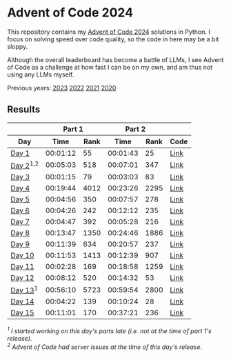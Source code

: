 # Advent of Code 2024

This repository contains my [Advent of Code 2024](https://adventofcode.com/2024) solutions in Python. I focus on solving speed over code quality, so the code in here may be a bit sloppy.

Although the overall leaderboard has become a battle of LLMs, I see Advent of Code as a challenge at how fast I can be on my own, and am thus not using any LLMs myself.

Previous years: [2023](https://github.com/jmerle/advent-of-code-2023) [2022](https://github.com/jmerle/advent-of-code-2022) [2021](https://github.com/jmerle/advent-of-code-2021) [2020](https://github.com/jmerle/advent-of-code-2020)

## Results

<!-- This table is generated by scripts/readme.py, do not update it manually -->
<!-- results-start -->
<table>
    <thead>
        <tr>
            <th></th>
            <th colspan="2">Part 1</th>
            <th colspan="2">Part 2</th>
            <th></th>
        </tr>
        <tr>
            <th>Day</th>
            <th>Time</th>
            <th>Rank</th>
            <th>Time</th>
            <th>Rank</th>
            <th>Code</th>
        </tr>
    </thead>
    <tbody>
        <tr>
            <td><a href="https://adventofcode.com/2024/day/1">Day 1</a></td>
            <td>00:01:12</td>
            <td>55</td>
            <td>00:01:43</td>
            <td>25</td>
            <td><a href="https://github.com/jmerle/advent-of-code-2024/tree/master/src/aoc2024/days/day01">Link</a></td>
        </tr>
        <tr>
            <td><a href="https://adventofcode.com/2024/day/2">Day 2</a><sup>1,2</sup></td>
            <td>00:05:03</td>
            <td>518</td>
            <td>00:07:01</td>
            <td>347</td>
            <td><a href="https://github.com/jmerle/advent-of-code-2024/tree/master/src/aoc2024/days/day02">Link</a></td>
        </tr>
        <tr>
            <td><a href="https://adventofcode.com/2024/day/3">Day 3</a></td>
            <td>00:01:15</td>
            <td>79</td>
            <td>00:03:03</td>
            <td>83</td>
            <td><a href="https://github.com/jmerle/advent-of-code-2024/tree/master/src/aoc2024/days/day03">Link</a></td>
        </tr>
        <tr>
            <td><a href="https://adventofcode.com/2024/day/4">Day 4</a></td>
            <td>00:19:44</td>
            <td>4012</td>
            <td>00:23:26</td>
            <td>2295</td>
            <td><a href="https://github.com/jmerle/advent-of-code-2024/tree/master/src/aoc2024/days/day04">Link</a></td>
        </tr>
        <tr>
            <td><a href="https://adventofcode.com/2024/day/5">Day 5</a></td>
            <td>00:04:56</td>
            <td>350</td>
            <td>00:07:57</td>
            <td>278</td>
            <td><a href="https://github.com/jmerle/advent-of-code-2024/tree/master/src/aoc2024/days/day05">Link</a></td>
        </tr>
        <tr>
            <td><a href="https://adventofcode.com/2024/day/6">Day 6</a></td>
            <td>00:04:26</td>
            <td>242</td>
            <td>00:12:12</td>
            <td>235</td>
            <td><a href="https://github.com/jmerle/advent-of-code-2024/tree/master/src/aoc2024/days/day06">Link</a></td>
        </tr>
        <tr>
            <td><a href="https://adventofcode.com/2024/day/7">Day 7</a></td>
            <td>00:04:47</td>
            <td>392</td>
            <td>00:05:28</td>
            <td>216</td>
            <td><a href="https://github.com/jmerle/advent-of-code-2024/tree/master/src/aoc2024/days/day07">Link</a></td>
        </tr>
        <tr>
            <td><a href="https://adventofcode.com/2024/day/8">Day 8</a></td>
            <td>00:13:47</td>
            <td>1350</td>
            <td>00:24:46</td>
            <td>1886</td>
            <td><a href="https://github.com/jmerle/advent-of-code-2024/tree/master/src/aoc2024/days/day08">Link</a></td>
        </tr>
        <tr>
            <td><a href="https://adventofcode.com/2024/day/9">Day 9</a></td>
            <td>00:11:39</td>
            <td>634</td>
            <td>00:20:57</td>
            <td>237</td>
            <td><a href="https://github.com/jmerle/advent-of-code-2024/tree/master/src/aoc2024/days/day09">Link</a></td>
        </tr>
        <tr>
            <td><a href="https://adventofcode.com/2024/day/10">Day 10</a></td>
            <td>00:11:53</td>
            <td>1413</td>
            <td>00:12:39</td>
            <td>907</td>
            <td><a href="https://github.com/jmerle/advent-of-code-2024/tree/master/src/aoc2024/days/day10">Link</a></td>
        </tr>
        <tr>
            <td><a href="https://adventofcode.com/2024/day/11">Day 11</a></td>
            <td>00:02:28</td>
            <td>169</td>
            <td>00:18:58</td>
            <td>1259</td>
            <td><a href="https://github.com/jmerle/advent-of-code-2024/tree/master/src/aoc2024/days/day11">Link</a></td>
        </tr>
        <tr>
            <td><a href="https://adventofcode.com/2024/day/12">Day 12</a></td>
            <td>00:08:12</td>
            <td>520</td>
            <td>00:14:32</td>
            <td>53</td>
            <td><a href="https://github.com/jmerle/advent-of-code-2024/tree/master/src/aoc2024/days/day12">Link</a></td>
        </tr>
        <tr>
            <td><a href="https://adventofcode.com/2024/day/13">Day 13</a><sup>1</sup></td>
            <td>00:56:10</td>
            <td>5723</td>
            <td>00:59:54</td>
            <td>2800</td>
            <td><a href="https://github.com/jmerle/advent-of-code-2024/tree/master/src/aoc2024/days/day13">Link</a></td>
        </tr>
        <tr>
            <td><a href="https://adventofcode.com/2024/day/14">Day 14</a></td>
            <td>00:04:22</td>
            <td>139</td>
            <td>00:10:24</td>
            <td>28</td>
            <td><a href="https://github.com/jmerle/advent-of-code-2024/tree/master/src/aoc2024/days/day14">Link</a></td>
        </tr>
        <tr>
            <td><a href="https://adventofcode.com/2024/day/15">Day 15</a></td>
            <td>00:11:01</td>
            <td>170</td>
            <td>00:37:21</td>
            <td>236</td>
            <td><a href="https://github.com/jmerle/advent-of-code-2024/tree/master/src/aoc2024/days/day15">Link</a></td>
        </tr>
    </tbody>
</table>

_<sup>1</sup> I started working on this day's parts late (i.e. not at the time of part 1's release)._  
_<sup>2</sup> Advent of Code had server issues at the time of this day's release._
<!-- results-end -->
